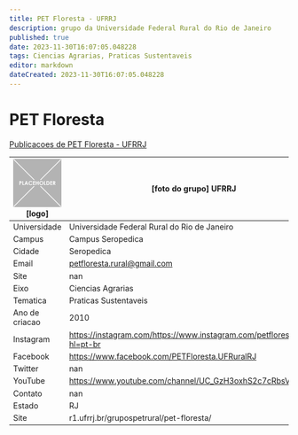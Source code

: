 ```yaml
---
title: PET Floresta - UFRRJ
description: grupo da Universidade Federal Rural do Rio de Janeiro
published: true
date: 2023-11-30T16:07:05.048228
tags: Ciencias Agrarias, Praticas Sustentaveis
editor: markdown
dateCreated: 2023-11-30T16:07:05.048228
---
```


# PET Floresta

[Publicacoes de PET Floresta - UFRRJ](/atividade/115PETFlorestaUFRRJ/feed.md)

| ![placeholder.png](/placeholder.png) [logo] | [foto do grupo] UFRRJ         |
| ------------------------------------------- | ------------------------------------------------- |
| Universidade                                | Universidade Federal Rural do Rio de Janeiro      |
| Campus                                      | Campus Seropedica            |
| Cidade                                      | Seropedica             |
| Email                                       | petfloresta.rural@gmail.com             |
| Site                                        | nan              |
| Eixo                                        | Ciencias Agrarias              |
| Tematica                                    | Praticas Sustentaveis          |
| Ano de criacao                              | 2010        |
| Instagram                                   | https://instagram.com/https://www.instagram.com/petflorestaufrrj/?hl=pt-br         |
| Facebook                                    | https://www.facebook.com/PETFloresta.UFRuralRJ          |
| Twitter                                     | nan           |
| YouTube                                     | https://www.youtube.com/channel/UC_GzH3oxhS2c7cRbsVzGSCQ           |
| Contato                                     | nan         |
| Estado                                      |  RJ            |
| Site                                        | r1.ufrrj.br/grupospetrural/pet-floresta/ |
